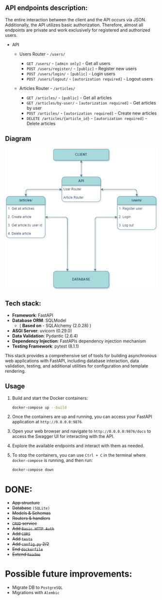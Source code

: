 ## API endpoints description:

The entire interaction between the client and the API occurs via JSON. 
Additionally, the API utilizes basic authorization. 
Therefore, almost all endpoints are private and work exclusively for registered and authorized users.

- API
  - Users Router - `/users/`
    - `GET /users/`           - `[admin only]`            - Get all users 
    - `POST /users/register/` - `[public]`                - Register new users 
    - `POST /users/login/`    - `[public]`                - Login users 
    - `POST /users/logout/`   - `[autorization required]` - Logout users 
    
  - Articles Router - `/articles/`
    - `GET /articles/`                - `[public]`                - Get all articles 
    - `GET /articles/by-user/`        - `[autorization required]` - Get articles by user 
    - `POST /articles/`               - `[autorization required]` - Create new articles 
    - `DELETE /articles/{article_id}` - `[autorization required]` - Delete articles 

## Diagram 
![api_diagram.drawio.png](api_diagram.drawio.png)

## Tech stack:

- **Framework**: FastAPI
- **Database ORM**: SQLModel 
  - ( **Based on** - SQLAlchemy (2.0.28) )
- **ASGI Server**: uvicorn (0.29.0)
- **Data Validation**: Pydantic (2.6.4)
- **Dependency Injection**: FastAPIs dependency injection mechanism
- **Testing Framework**: pytest (8.1.1)

This stack provides a comprehensive set of tools for building asynchronous web applications with FastAPI, 
including database interaction, data validation, 
testing, and additional utilities for configuration and template rendering.

## Usage

1. Build and start the Docker containers:

    ```bash
    docker-compose up --build
    ```

2. Once the containers are up and running, you can access your FastAPI application at `http://0.0.0.0:9876`.

3. Open your web browser and navigate to `http://0.0.0.0:9876/docs` to access the Swagger UI for interacting with the API.

4. Explore the available endpoints and interact with them as needed.

5. To stop the containers, you can use `Ctrl + C` in the terminal where `docker-compose` is running, and then run:

    ```bash
    docker-compose down
    ```




DONE:
====
- ~~App structure~~
- ~~Database~~ `(SQLite)`
- ~~Models & Schemas~~
- ~~Routers & handlers~~
- ~~`CRUD` service~~
- ~~Add `Basic HTTP Auth`~~
- ~~Add `CORS`~~
- ~~Add `tests`~~
- ~~Add `config.py` 2/2~~
- ~~End `dockerfile`~~
- ~~Extend `Readme`~~


Possible future improvements:
==== 
- Migrate DB to `PostgreSQL`
- Migrations with `Alembic`
